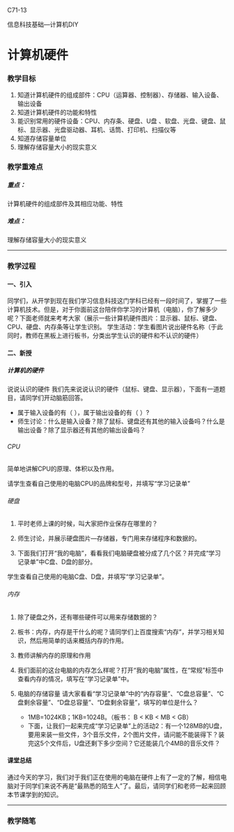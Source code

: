 C71-13

信息科技基础—计算机DIY

# 计算机硬件

### 教学目标

1. 知道计算机硬件的组成部件：CPU（运算器、控制器）、存储器、输入设备、输出设备
2. 知道计算机硬件的功能和特性
3. 能识别常用的硬件设备：CPU、内存条、硬盘、U盘 、软盘、光盘、键盘、鼠标、显示器、光盘驱动器、耳机、话筒、打印机、扫描仪等
4. 知道存储容量单位
5. 理解存储容量大小的现实意义

### 教学重难点

##### 重点：

计算机硬件的组成部件及其相应功能、特性

##### 难点：

理解存储容量大小的现实意义

------

### 教学过程

#### 一、引入
同学们，从开学到现在我们学习信息科技这门学科已经有一段时间了，掌握了一些计算机技术。但是，对于你面前这台陪伴你学习的计算机（电脑），你了解多少呢？下面老师就来考考大家（展示一些计算机硬件图片：显示器、鼠标、键盘、CPU、硬盘、内存条等让学生识别。
学生活动：学生看图片说出硬件名称（于此同时，教师在黑板上进行板书，分类出学生认识的硬件和不认识的硬件）

#### 二、新授
##### 计算机的硬件

说说认识的硬件
我们先来说说认识的硬件（鼠标、键盘、显示器），下面有一道题目，请同学们开动脑筋回答。

- 属于输入设备的有（    ），属于输出设备的有（  ）?
- 师生讨论：什么是输入设备？除了鼠标、键盘还有其他的输入设备吗？什么是输出设备？除了显示器还有其他的输出设备吗？

###### CPU

简单地讲解CPU的原理、体积以及作用。

请学生查看自己使用的电脑CPU的品牌和型号，并填写“学习记录单”

###### 硬盘

1. 平时老师上课的时候，叫大家把作业保存在哪里的？

2. 师生讨论，并展示硬盘图片—存储器，专门用来存储程序和数据的。
3. 下面我们打开“我的电脑”，看看我们电脑硬盘被分成了几个区？并完成“学习记录单”中C盘、D盘的部分。

学生查看自己使用的电脑C盘、D盘，并填写“学习记录单”。

###### 内存

1. 除了硬盘之外，还有哪些硬件可以用来存储数据的？
2. 板书：内存，内存是干什么的呢？请同学们上百度搜索“内存”，并学习相关知识，然后用简单的话来概括内存的作用。
3. 教师讲解内存的原理和作用
4. 我们面前的这台电脑的内存怎么样呢？打开“我的电脑”属性，在“常规”标签中查看内存的情况，填写在“学习记录单”中。

3. 电脑的存储容量
   请大家看看“学习记录单”中的“内存容量”、“C盘总容量”、“C盘剩余容量”、“D盘总容量”、“D盘剩余容量”，填写的单位是什么？
   - 1MB=1024KB；1KB=1024B。（板书：   B   \<    KB   \<    MB   \<   GB）
   - 下面，让我们一起来完成“学习记录单”上的活动2：有一个128MB的U盘，要用来装一些文件，3个音乐文件，2个图片文件，请问能不能装得下？装完这5个文件后，U盘还剩下多少空间？它还能装几个4MB的音乐文件？
     

#### 课堂总结
通过今天的学习，我们对于我们正在使用的电脑在硬件上有了一定的了解，相信电脑对于同学们来说不再是“最熟悉的陌生人”了。最后，请同学们和老师一起来回顾本节课学到的知识。

------

### 教学随笔

